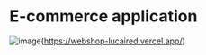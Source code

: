 # E-commerce application

![image](https://user-images.githubusercontent.com/70109317/234603328-0525e8a6-0e50-4ea6-8fe0-aa25e9666830.png)(https://webshop-lucaired.vercel.app/)


